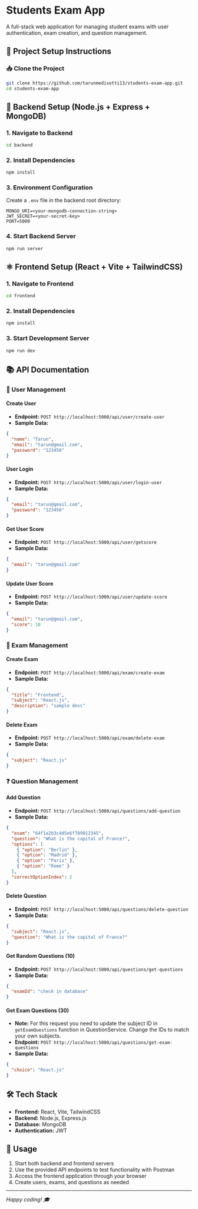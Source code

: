 # Students Exam App

A full-stack web application for managing student exams with user authentication, exam creation, and question management.

## 🚀 Project Setup Instructions

### 📥 Clone the Project
```bash
git clone https://github.com/tarunmedisetti13/students-exam-app.git
cd students-exam-app
```

## 🔧 Backend Setup (Node.js + Express + MongoDB)

### 1. Navigate to Backend
```bash
cd backend
```

### 2. Install Dependencies
```bash
npm install
```

### 3. Environment Configuration
Create a `.env` file in the backend root directory:

```env
MONGO_URI=<your-mongodb-connection-string>
JWT_SECRET=<your-secret-key>
PORT=5000
```

### 4. Start Backend Server
```bash
npm run server
```

## ⚛️ Frontend Setup (React + Vite + TailwindCSS)

### 1. Navigate to Frontend
```bash
cd frontend
```

### 2. Install Dependencies
```bash
npm install
```

### 3. Start Development Server
```bash
npm run dev
```

## 📚 API Documentation

### 👤 User Management

#### Create User
- **Endpoint:** `POST http://localhost:5000/api/user/create-user`
- **Sample Data:**
```json
{
  "name": "Tarun",
  "email": "tarun@gmail.com",
  "password": "123456"
}
```

#### User Login
- **Endpoint:** `POST http://localhost:5000/api/user/login-user`
- **Sample Data:**
```json
{
  "email": "tarun@gmail.com",
  "password": "123456"
}
```

#### Get User Score
- **Endpoint:** `POST http://localhost:5000/api/user/getscore`
- **Sample Data:**
```json
{
  "email": "tarun@gmail.com"
}
```

#### Update User Score
- **Endpoint:** `POST http://localhost:5000/api/user/update-score`
- **Sample Data:**
```json
{
  "email": "tarun@gmail.com",
  "score": 10
}
```

### 📝 Exam Management

#### Create Exam
- **Endpoint:** `POST http://localhost:5000/api/exam/create-exam`
- **Sample Data:**
```json
{
  "title": "Frontend",
  "subject": "React.js",
  "description": "sample desc"
}
```

#### Delete Exam
- **Endpoint:** `POST http://localhost:5000/api/exam/delete-exam`
- **Sample Data:**
```json
{
  "subject": "React.js"
}
```

### ❓ Question Management

#### Add Question
- **Endpoint:** `POST http://localhost:5000/api/questions/add-question`
- **Sample Data:**
```json
{
  "exam": "64f1a2b3c4d5e6f789012345", 
  "question": "What is the capital of France?",
  "options": [
    { "option": "Berlin" },
    { "option": "Madrid" },
    { "option": "Paris" },
    { "option": "Rome" }
  ],
  "correctOptionIndex": 2
}
```

#### Delete Question
- **Endpoint:** `POST http://localhost:5000/api/questions/delete-question`
- **Sample Data:**
```json
{
  "subject": "React.js",
  "question": "What is the capital of France?"
}
```

#### Get Random Questions (10)
- **Endpoint:** `POST http://localhost:5000/api/questions/get-questions`
- **Sample Data:**
```json
{
  "examId": "check in database"
}
```

#### Get Exam Questions (30)
- **Note:** For this request you need to update the subject ID in `getExamQuestions` function in QuestionService. Change the IDs to match your own subjects.
- **Endpoint:** `POST http://localhost:5000/api/questions/get-exam-questions`
- **Sample Data:**
```json
{
  "choice": "React.js"
}
```

## 🛠️ Tech Stack

- **Frontend:** React, Vite, TailwindCSS
- **Backend:** Node.js, Express.js
- **Database:** MongoDB
- **Authentication:** JWT

## 📖 Usage

1. Start both backend and frontend servers
2. Use the provided API endpoints to test functionality with Postman
3. Access the frontend application through your browser
4. Create users, exams, and questions as needed

---

*Happy coding! 🎓*